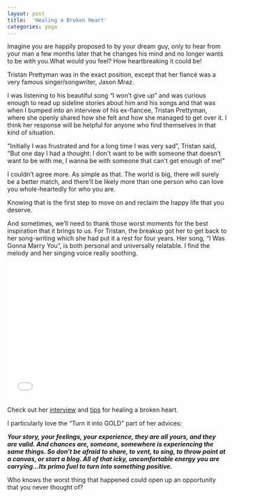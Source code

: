 ```yaml
---
layout: post
title:  'Healing a Broken Heart'
categories: yoga
---
```



Imagine you are happily proposed to by your dream guy, only to hear from your man a few months later that he changes his mind and no longer wants to be with you.What would you feel? How heartbreaking it could be!

Tristan Prettyman was in the exact position, except that her fiancé was a very famous singer/songwriter, Jason Mraz. 

I was listening to his beautiful song “I won’t give up” and was curious enough to read up sideline stories about him and his songs and that was when I bumped into an interview of his ex-fiancee, Tristan Prettyman, where she openly shared how she felt and how she managed to get over it. I think her response will be helpful for anyone who find themselves in that kind of situation.

"Initially I was frustrated and for a long time I was very sad”, Tristan said, "But one day I had a thought: I don't want to be with someone that doesn’t want to be with me, I wanna be with someone that can't get enough of me!"


I couldn’t agree more. As simple as that. The world is big, there will surely be a better match, and there’ll be likely more than one person who can love you whole-heartedly for who you are. 


Knowing that is the first step to move on and reclaim the happy life that you deserve. 

And sometimes, we’ll need to thank those worst moments for the best inspiration that it brings to us. For Tristan, the breakup got her to get back to her song-writing which she had put it a rest for four years. Her song, “I Was Gonna Marry You”, is both personal and universally relatable. I find the melody and her singing voice really soothing. 

<iframe width="560" height="315" src="//www.youtube.com/embed/hZeEJ24RF3M" frameborder="0" allowfullscreen></iframe>


Check out her [interview](http://okmagazine.com/get-scoop/exclusive-jason-mrazs-ex-fiancee-tristan-prettyman-reveals-real-reason-singer-ended-their/) and [tips](http://okmagazine.com/get-scoop/exclusive-tristan-prettyman-reveals-how-she-finally-got-over-jason-mraz-and-shares-breakup-tips/) for healing a broken heart.

I particularly love the “Turn it into GOLD” part of her advices:

***Your story, your feelings, your experience, they are all yours, and they are valid. And chances are, someone, somewhere is experiencing the same things. So don't be afraid to share, to vent, to sing, to throw paint at a canvas, or start a blog. All of that icky, uncomfortable energy you are carrying…Its primo fuel to turn into something positive.***

Who knows the worst thing that happened could open up an opportunity that you never thought of?  





  



